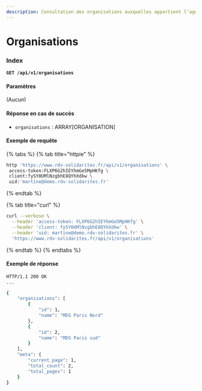 ```yaml
---
description: Consultation des organisations auxquelles appartient l‘agent connecté
---
```


# Organisations

### Index

**`GET /api/v1/organisations`**

#### Paramètres

\(Aucun\)

#### Réponse en cas de succès

* `organisations` : ARRAY\[ORGANISATION\]

#### Exemple de requête

{% tabs %}
{% tab title="httpie" %}
```bash
http 'https://www.rdv-solidarites.fr/api/v1/organisations' \
 access-token:FLXP6G2hIEYhmGe5MpHKfg \
 client:fySY0UMlNzgbhE8QYhXdkw \
 uid:'martine@demo.rdv-solidarites.fr'
```
{% endtab %}

{% tab title="curl" %}
```bash
curl --verbose \
  --header 'access-token: FLXP6G2hIEYhmGe5MpHKfg' \
  --header 'client: fySY0UMlNzgbhE8QYhXdkw' \
  --header 'uid: martine@demo.rdv-solidarites.fr' \
  'https://www.rdv-solidarites.fr/api/v1/organisations'
```
{% endtab %}
{% endtabs %}

#### Exemple de réponse

```bash
HTTP/1.1 200 OK
...

{
    "organisations": [
        {
            "id": 1,
            "name": "MDS Paris Nord"
        },
        {
            "id": 2,
            "name": "MDS Paris sud"
        }
    ],
    "meta": {
        "current_page": 1,
        "total_count": 2,
        "total_pages": 1
    }
}
```

### 

